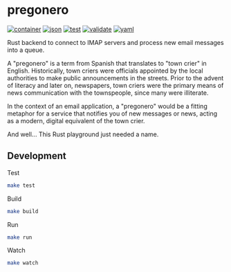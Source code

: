 # pregonero

[![container](https://github.com/darioblanco/pregonero/actions/workflows/container.yaml/badge.svg)](https://github.com/darioblanco/pregonero/actions/workflows/container.yaml)
[![json](https://github.com/darioblanco/pregonero/actions/workflows/json.yaml/badge.svg)](https://github.com/darioblanco/pregonero/actions/workflows/json.yaml)
[![test](https://github.com/darioblanco/pregonero/actions/workflows/test.yaml/badge.svg)](https://github.com/darioblanco/pregonero/actions/workflows/test.yaml)
[![validate](https://github.com/darioblanco/pregonero/actions/workflows/validate.yaml/badge.svg)](https://github.com/darioblanco/pregonero/actions/workflows/validate.yaml)
[![yaml](https://github.com/darioblanco/pregonero/actions/workflows/yaml.yaml/badge.svg)](https://github.com/darioblanco/pregonero/actions/workflows/yaml.yaml)

Rust backend to connect to IMAP servers and process new email messages into a queue.

A "pregonero" is a term from Spanish that translates to "town crier" in English.
Historically, town criers were officials appointed by the local authorities to make
public announcements in the streets. Prior to the advent of literacy and later on,
newspapers, town criers were the primary means of news communication with the townspeople,
since many were illiterate.

In the context of an email application, a "pregonero" would be a fitting metaphor
for a service that notifies you of new messages or news, acting as a modern,
digital equivalent of the town crier.

And well... This Rust playground just needed a name.

## Development

Test

```sh
make test
```

Build

```sh
make build
```

Run

```sh
make run
```

Watch

```sh
make watch
```
